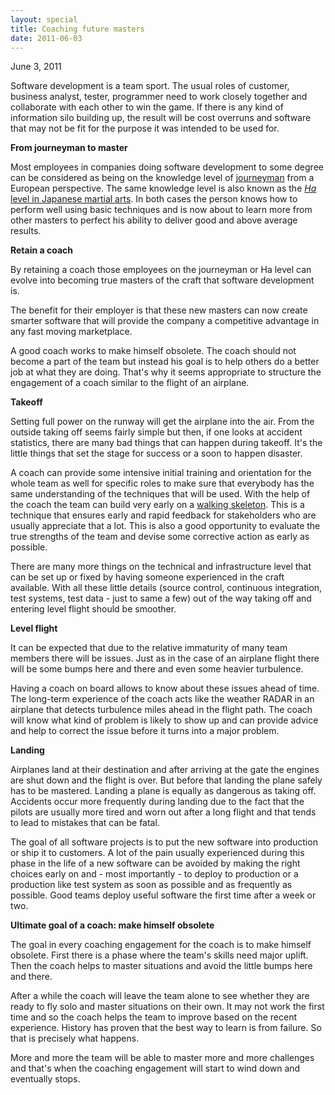 ```yaml
---
layout: special
title: Coaching future masters
date: 2011-06-03
---
```

June 3, 2011

Software development is a team sport. The usual roles of customer, business analyst, tester, programmer need to work closely together and collaborate with each other to win the game. If there is any kind of information silo building up, the result will be cost overruns and software that may not be fit for the purpose it was intended to be used for.

<strong>From journeyman to master</strong>

Most employees in companies doing software development to some degree can be considered as being on the knowledge level of <a href="http://en.wikipedia.org/wiki/Journeyman">journeyman</a> from a European perspective. The same knowledge level is also known as the <a href="http://martinfowler.com/bliki/ShuHaRi.html"><em>Ha</em> level in Japanese martial arts</a>. In both cases the person knows how to perform well using basic techniques and is now about to learn more from other masters to perfect his ability to deliver good and above average results.

<strong>Retain a coach</strong>

By retaining a coach those employees on the journeyman or Ha level can evolve into becoming true masters of the craft that software development is.

The benefit for their employer is that these new masters can now create smarter software that will provide the company a competitive advantage in any fast moving marketplace.

A good coach works to make himself obsolete. The coach should not become a part of the team but instead his goal is to help others do a better job at what they are doing. That's why it seems appropriate to structure the engagement of a coach similar to the flight of an airplane.

<strong>Takeoff</strong>

Setting full power on the runway will get the airplane into the air. From the outside taking off seems fairly simple but then, if one looks at accident statistics, there are many bad things that can happen during takeoff. It's the little things that set the stage for success or a soon to happen disaster.

A coach can provide some intensive initial training and orientation for the whole team as well for specific roles to make sure that everybody has the same understanding of the techniques that will be used. With the help of the coach the team can build very early on a <a href="http://blog.stephan-schwab.com/2011/05/23/use-of-a-walking-skeleton-in-acceptance-test-driven-development/">walking skeleton</a>. This is a technique that ensures early and rapid feedback for stakeholders who are usually appreciate that a lot. This is also a good opportunity to evaluate the true strengths of the team and devise some corrective action as early as possible.

There are many more things on the technical and infrastructure level that can be set up or fixed by having someone experienced in the craft available. With all these little details (source control, continuous integration, test systems, test data - just to same a few) out of the way taking off and entering level flight should be smoother.

<strong>Level flight</strong>

It can be expected that due to the relative immaturity of many team members there will be issues. Just as in the case of an airplane flight there will be some bumps here and there and even some heavier turbulence.

Having a coach on board allows to know about these issues ahead of time. The long-term experience of the coach acts like the weather RADAR in an airplane that detects turbulence miles ahead in the flight path. The coach will know what kind of problem is likely to show up and can provide advice and help to correct the issue before it turns into a major problem.

<strong>Landing</strong>

Airplanes land at their destination and after arriving at the gate the engines are shut down and the flight is over. But before that landing the plane safely has to be mastered. Landing a plane is equally as dangerous as taking off. Accidents occur more frequently during landing due to the fact that the pilots are usually more tired and worn out after a long flight and that tends to lead to mistakes that can be fatal.

The goal of all software projects is to put the new software into production or ship it to customers. A lot of the pain usually experienced during this phase in the life of a new software can be avoided by making the right choices early on and - most importantly - to deploy to production or a production like test system as soon as possible and as frequently as possible. Good teams deploy useful software the first time after a week or two.

<strong>Ultimate goal of a coach: make himself obsolete</strong>

The goal in every coaching engagement for the coach is to make himself obsolete. First there is a phase where the team's skills need major uplift. Then the coach helps to master situations and avoid the little bumps here and there. 

After a while the coach will leave the team alone to see whether they are ready to fly solo and master situations on their own. It may not work the first time and so the coach helps the team to improve based on the recent experience. History has proven that the best way to learn is from failure. So that is precisely what happens.

More and more the team will be able to master more and more challenges and that's when the coaching engagement will start to wind down and eventually stops.